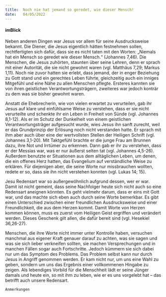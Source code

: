 ```yaml
---
title:  Noch nie hat jemand so geredet, wie dieser Mensch!
date:   04/05/2022
---
```


#### imBlick

Neben anderen Dingen war Jesus vor allem für seine Ausdrucksweise bekannt. Die Diener, die Jesus eigentlich hätten festnehmen sollen, rechtfertigten sich dafür, dass sie es nicht taten mit den Worten: „Niemals hat ein Mensch so geredet wie dieser Mensch.“ (Johannes 7,46). Die Menschen, die Jesus zuhörten, staunten über seine Lehren, denn er sprach mit einer Autorität, die sie nicht gewohnt waren (vgl. Matthäus 7,29; Markus 1,11). Noch nie zuvor hatten sie erlebt, dass jemand, der in enger Beziehung zu Gott stand und ein gerechtes Leben führte, gleichzeitig auch ein inniges Mitgefühl und eine Nähe zu allen Menschen pflegte. Ersteres kannten sie von ihren geistlichen Verantwortungsträgern, zweiteres war jedoch konträr zu dem was sie bisher gewohnt waren.

Anstatt die Ehebrecherin, wie von vielen erwartet zu verurteilen, gab ihr Jesus auf klare und einfühlsame Weise zu verstehen, dass er sie nicht verurteilte und schenkte ihr ein Leben in Freiheit von Sünde (vgl. Johannes 8,1-12). Als er im Schutz der Dunkelheit von einem geistlichen Verantwortungsträger aufgesucht wurde, wies Jesus ihn sanft zurecht, weil er das Grundprinzip der Erlösung noch nicht verstanden hatte. Er sprach mit ihm aber auch über eine der wertvollsten Stellen der Heiligen Schrift (vgl. Johannes 3,1-20). Mit Taktgefühl brachte er die junge Frau am Brunnen dazu, ihre Not und Irrtümer zu erkennen. Dann gab er ihr zu verstehen, dass er der Messias war, was er nur äußerst selten tat (vgl. Johannes 4,5-26). Außerdem benutzte er Situationen aus dem alltäglichen Leben, um denen, die ein offenes Herz hatten, das Evangelium auf verständliche Weise zu erklären. Für diejenigen aber, die seine Worte nur missbrauchen wollten, redete er so, dass sie ihn nicht verstehen konnten (vgl. Lukas 14; 15).

Jesu Redensart war so außergewöhnlich aufgrund dessen, wer er war. Damit ist nicht gemeint, dass seine Nachfolger heute sich nicht auch so eine Redensart aneignen könnten. Es geht vielmehr darum, dass er eins mit Gott war, und das machte sich eben auch durch seine Worte bemerkbar. Es gibt einen Unterschied zwischen einer freundlichen Ausdrucksweise und einer Freundlichkeit, die aus dem Herzen kommt. Damit Worte von Herzen kommen können, muss es zuerst vom Heiligen Geist ergriffen und verändert werden. Dieses Geschenk gilt allen, die dafür bereit sind (vgl. Hesekiel 36,26-27).

Menschen, die ihre Worte nicht immer unter Kontrolle haben, versuchen manchmal aus eigener Kraft genauer darauf zu achten, was sie sagen und was sie sich lieber verkneifen sollten, sie machen Versprechungen und in manchen Fällen sogar auch Fortschritte. Jedoch kümmern sie sich dabei nur um das Symptom des Problems. Das Problem selbst kann nur durch Jesus in Angriff genommen werden. Er kam nicht nur, um uns eine Wahl zu geben, sondern um uns das Ergebnis einer vollkommenen Hingabe zu zeigen. Als lebendiges Vorbild für die Menschheit lädt er seine Jünger damals und heute ein, so mit ihm zu leben, wie er es uns vorgelebt hat – das betrifft auch unsere Redensart.


`Anmerkungen`
